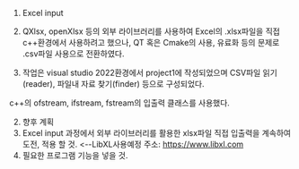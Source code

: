 1. Excel input

 1. QXlsx, openXlsx 등의 외부 라이브러리를 사용하여 Excel의 .xlsx파일을 직접 c++환경에서 사용하려고 했으나,
QT 혹은 Cmake의 사용, 유료화 등의 문제로 .csv파일 사용으로 전환하였다.
 2. 작업은 visual studio 2022환경에서 project1에 작성되었으며 CSV파일 읽기(reader), 파일내 자료 찾기(finder) 등으로 구성되었다.

c++의 ofstream, ifstream, fstream의 입출력 클래스를 사용했다.

2. 향후 계획
 1. Excel input 과정에서 외부 라이브러리를 활용한 xlsx파일 직접 입출력을 계속하여 도전, 적용 할 것. <--LibXL사용예정  주소:  https://www.libxl.com
 2. 필요한 프로그램 기능을 넣을 것.
